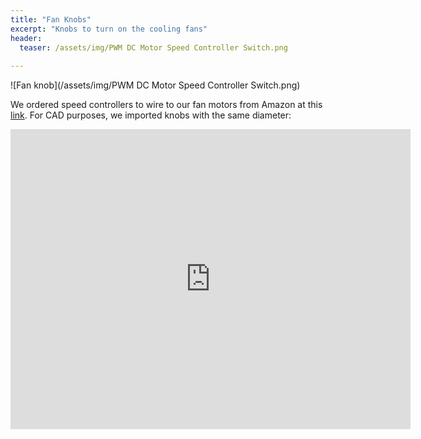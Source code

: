 ```yaml
---
title: "Fan Knobs"
excerpt: "Knobs to turn on the cooling fans"
header:
  teaser: /assets/img/PWM DC Motor Speed Controller Switch.png
  
---
```


![Fan knob](/assets/img/PWM DC Motor Speed Controller Switch.png)

We ordered speed controllers to wire to our fan motors from Amazon at this [link](https://www.amazon.com/RioRand-7-80V-Motor-Controller-Switch/dp/B071NQ5G71?crid=1QEYZT3QSSZN3&keywords=PWM+controller+for+fans&qid=1678460885&sprefix=pwm+controller+for+fans,aps,94&sr=8-1-spons&psc=1&spLa=ZW5jcnlwdGVkUXVhbGlmaWVyPUExNEJUVzBGQVQ3VTFWJmVuY3J5cHRlZElkPUEwNTY1NDExMVUxTEpONFQ1OE5IRSZlbmNyeXB0ZWRBZElkPUEwMDQ0ODY2M05YOVJLUFM1TllTVSZ3aWRnZXROYW1lPXNwX2F0ZiZhY3Rpb249Y2xpY2tSZWRpcmVjdCZkb05vdExvZ0NsaWNrPXRydWU%3D&linkCode=sl1&tag=drd0cf-20&linkId=70e5c80876a3289b5cab86803070bf6c&language=en_US&ref_=as_li_ss_tl). For CAD purposes, we imported knobs with the same diameter:

<iframe src="https://myhub.autodesk360.com/ue2fbee0b/shares/public/SH512d4QTec90decfa6e87946689e3be136d?mode=embed" width="640" height="480" allowfullscreen="true" webkitallowfullscreen="true" mozallowfullscreen="true"  frameborder="0"></iframe>
